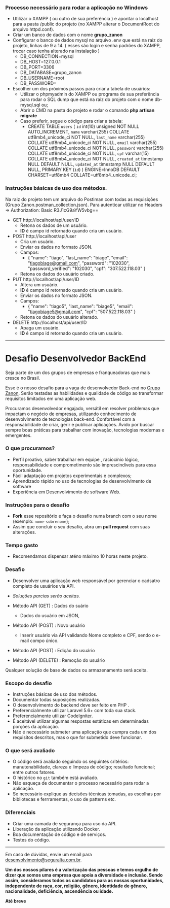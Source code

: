 ### Processo necessário para rodar a aplicação no Windows
- Utilizar o XAMPP ( ou outro de sua preferência ) e apontar o localhost para a pasta /public do projeto (no XAMPP alterar o DocumentRoot do arquivo httpd.conf).
- Criar um banco de dados com o nome **grupo_zanon**
- Configurar o banco de dados mysql no arquivo .env que está na raiz do projeto, linhas de 9 a 14. ( esses são login e senha padrões do XAMPP, trocar caso tenha alterado na instalação )
	- DB_CONNECTION=mysql
	- DB_HOST=127.0.0.1 
	- DB_PORT=3306
	- DB_DATABASE=grupo_zanon
	- DB_USERNAME=root
	- DB_PASSWORD=
- Escolher um dos próximos passos para criar a tabela de usuários:
	- Utilizar o phpmyadmin do XAMPP ou programa de sua preferência para rodar o SQL dump que está na raiz do projeto com o nome db-mysql.sql ou;
	- Abrir o CMD na pasta do projeto e rodar o comando **php artisan migrate**
	- Caso preferir, segue o código para criar a tabela:
		- CREATE TABLE `users` (
						`id` int(10) unsigned NOT NULL AUTO_INCREMENT,
						`name` varchar(255) COLLATE utf8mb4_unicode_ci NOT NULL,
						`last_name` varchar(255) COLLATE utf8mb4_unicode_ci NOT NULL,
						`email` varchar(255) COLLATE utf8mb4_unicode_ci NOT NULL,
						`password` varchar(255) COLLATE utf8mb4_unicode_ci NOT NULL,
						`cpf` varchar(15) COLLATE utf8mb4_unicode_ci NOT NULL,
						`created_at` timestamp NULL DEFAULT NULL,
						`updated_at` timestamp NULL DEFAULT NULL,
						PRIMARY KEY (`id`)
						) ENGINE=InnoDB DEFAULT CHARSET=utf8mb4 COLLATE=utf8mb4_unicode_ci;

### Instruções básicas de uso dos métodos.
Na raiz do projeto tem um arquivo do Postiman com todas as requisições (Grupo Zanon.postman_collection.json).
Para autenticar utilizar no Headers => Authorization: Basic R3J1cG9aYW5vbg==

- GET http://localhost/api/user/ID
	- Retona os dados de um usuário.
	- **ID** é campo id retornado quando cria um usuário.
- POST http://localhost/api/user
	- Cria um usuário.
	- Enviar os dados no formato JSON.
	- Campos:
		- {
				"name":  "tiago",
				"last_name":  "biage",
				"email": "tiagobiage@gmail.com",
				"password": "102030",
				"password_verified": "102030",
				"cpf": "307.522.118.03"
			}
	- Retona os dados do usuário criado.
- PUT http://localhost/api/user/ID	
	- Altera um usuário.
	- **ID** é campo id retornado quando cria um usuário.
	- Enviar os dados no formato JSON.
	- Campos:
		- {
				"name":  "tiago5",
				"last_name":  "biage5",
				"email": "tiagobiage5@gmail.com",
				"cpf": "507.522.118.03"
			}
	- Retona os dados do usuário alterado.
- DELETE http://localhost/api/user/ID
	- Apaga um usuário.
	- **ID** é campo id retornado quando cria um usuário.

---

# Desafio Desenvolvedor BackEnd

Seja parte de um dos grupos de empresas e franqueadoras que mais cresce no Brasil.

Esse é o nosso desafio para a vaga de desenvolvedor Back-end  no [Grupo Zanon](http://www.grupozanon.com.br/). 
Serão testadas as habilidades e qualidade de código ao transformar requisitos limitados em uma aplicação web.

Procuramos desenvolvedor engajado, versátil em resolver problemas que impactam o negócio de empresas, utilizando conhecimento de desenvolvimento de tecnologias back-end.
Confortável com a responsabilidade de criar, gerir e publicar aplicações.
Ávido por buscar sempre boas práticas para trabalhar com inovação, tecnologias modernas e emergentes.


### O que procuramos?
- Perfil proativo, saber trabalhar em equipe , raciocínio lógico, responsabilidade e comprometimento são imprescindíveis para essa oportunidade.
- Fácil adaptação em projetos experimentais e complexos;
- Aprendizado rápido no uso de tecnologias de desenvolvimento de software
- Experiência em Desenvolvimento de software Web.



### Instruções para o desafio

- **Fork** esse repositório e faça o desafio numa branch com o seu nome (exemplo: `nome-sobrenome`);
- Assim que concluir o seu desafio, abra um **pull request** com suas alterações.

### Tempo gasto
- Recomendamos dispensar aténo máximo 10 horas neste projeto.

### Desafio
- Desenvolver uma aplicação web responsável por gerenciar o cadsatro completo de usuários via API.
- *Soluções parcias serão aceitas.*

- Método API (GET) : Dados do suário
	- Dados do usuário em JSON,
- Método API (POST) : Novo usuário
	- Inserir usuário via API validando Nome completo e CPF, sendo o e-mail compo único.
- Método API (POST) : Edição do usuário
- Método API (DELETE) : Remoção do usuário


Qualquer solução de base de dados ou armazenamento será aceita.

### Escopo do desafio
- Instruções básicas de uso dos métodos.
- Documentar todas suposições realizadas.
- O desenvolvimento do backend deve ser feito em PHP .
- Preferencialmente utilizar Laravel 5.6+ com toda sua stack.
- Preferencialmente utilizar CodeIgniter.
- É aceitável utilizar algumas respostas estáticas em determinadas porções da aplicação.
- Não é necessário submeter uma aplicação que cumpra cada um dos requisitos descritos, mas o que for submetido deve funcionar.


### O que será avaliado
- O código será avaliado seguindo os seguintes critérios: manutenabilidade, clareza e limpeza de código; resultado funcional; entre outros fatores. 
- O histórico no `git` também está avaliado.
- Não esqueça de documentar o processo necessário para rodar a aplicação.
- Se necessário explique as decisões técnicas tomadas, as escolhas por bibliotecas e ferrramentas, o uso de patterns etc.


### Diferenciais
- Criar uma camada de segurança para uso da API.
- Liberação da aplicação utilizando Docker.
- Boa documentação de código e de serviços.
- Testes do código.

---
Em caso de dúvidas, envie um email para [desenvolvimento@seguralta.com.br](mailto:desenvolvimento@seguralta.com.br).


**Um dos nossos pilares é a valorização das pessoas e temos orgulho de dizer que somos uma empresa que apoia a diversidade e inclusão. Sendo assim, consideramos todos os candidatos para as nossas oportunidades, independente de raça, cor, religião, gênero, identidade de gênero, nacionalidade, deficiência, ascendência ou idade.**


**Até breve**
